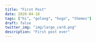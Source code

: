 ```yaml
---
title: "First Post"
date: 2020-04-18
tags: ["hi", "golang", "hugo", "themes"]
draft: false
twitter_img: "img/large_card.png"
description: "First post ever"
---
```

